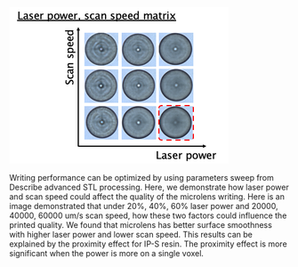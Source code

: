 ![](/assets/img/writing.png)










Writing performance can be optimized by using parameters sweep from Describe advanced STL processing. Here, we demonstrate how laser power and scan speed could affect the quality of the microlens writing. Here is an image demonstrated that under 20%, 40%, 60% laser power and 20000, 40000, 60000 um/s scan speed, how these two factors could influence the printed quality. We found that microlens has better surface smoothness with higher laser power and lower scan speed. This results can be explained by the proximity effect for IP-S resin. The proximity effect is more significant when the power is more on a single voxel. 
